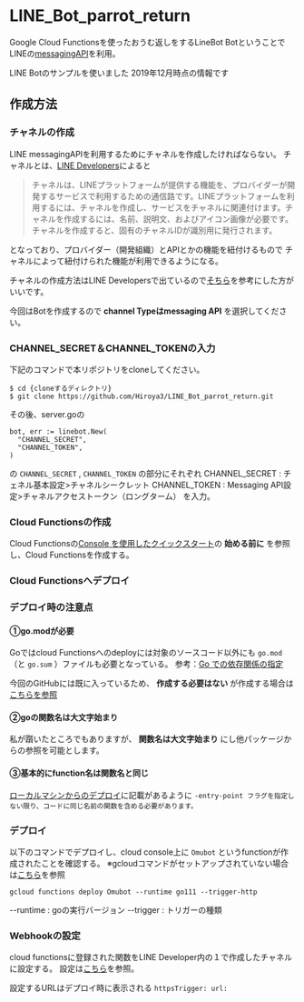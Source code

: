 # LINE_Bot_parrot_return
Google Cloud Functionsを使ったおうむ返しをするLineBot
BotということでLINEの[messagingAPI](https://developers.line.biz/ja/reference/messaging-api/)を利用。

LINE Botのサンプルを使いました
2019年12月時点の情報です<br>

## 作成方法

### チャネルの作成
LINE messagingAPIを利用するためにチャネルを作成したければならない。
チャネルとは、[LINE Developers](https://developers.line.biz/ja/docs/messaging-api/getting-started/)によると

>チャネルは、LINEプラットフォームが提供する機能を、プロバイダーが開発するサービスで利用するための通信路です。LINEプラットフォームを利用するには、チャネルを作成し、サービスをチャネルに関連付けます。チャネルを作成するには、名前、説明文、およびアイコン画像が必要です。チャネルを作成すると、固有のチャネルIDが識別用に発行されます。

となっており、プロバイダー（開発組織）とAPIとかの機能を紐付けるもので
チャネルによって紐付けられた機能が利用できるようになる。

チャネルの作成方法はLINE Developersで出ているので[そちら](https://developers.line.biz/ja/docs/messaging-api/getting-started/)を参考にした方がいいです。

今回はBotを作成するので **channel Typeはmessaging API** を選択してください。


### CHANNEL_SECRET＆CHANNEL_TOKENの入力
下記のコマンドで本リポジトリをcloneしてください。

```
$ cd {cloneするディレクトリ}
$ git clone https://github.com/Hiroya3/LINE_Bot_parrot_return.git
```

その後、server.goの

```
bot, err := linebot.New(
  "CHANNEL_SECRET",
  "CHANNEL_TOKEN",
)
```

の `CHANNEL_SECRET` , `CHANNEL_TOKEN` の部分にそれぞれ
CHANNEL_SECRET : チェネル基本設定>チャネルシークレット 
CHANNEL_TOKEN  : Messaging API設定>チャネルアクセストークン（ロングターム）
を入力。

### Cloud Functionsの作成
Cloud Functionsの[Console を使用したクイックスタート](https://cloud.google.com/functions/docs/quickstart-console?hl=ja)の **始める前に** を参照し、Cloud Functionsを作成する。

### Cloud Functionsへデプロイ
### デプロイ時の注意点
#### ①go.modが必要
Goではcloud Functionsへのdeployには対象のソースコード以外にも `go.mod` （と `go.sum` ）ファイルも必要となっている。
参考：[Go での依存関係の指定](https://cloud.google.com/functions/docs/writing/specifying-dependencies-go?hl=ja)

今回のGitHubには既に入っているため、 **作成する必要はない** が作成する場合は[こちらを参照](https://cloud.google.com/functions/docs/writing/specifying-dependencies-go?hl=ja)

#### ②goの関数名は大文字始まり
私が躓いたところでもありますが、 **関数名は大文字始まり** にし他パッケージからの参照を可能とします。

#### ③基本的にfunction名は関数名と同じ
[ローカルマシンからのデプロイ](https://cloud.google.com/functions/docs/deploying/filesystem?hl=ja)に記載があるように `-entry-point フラグを指定しない限り、コードに同じ名前の関数を含める必要があります。` 

### デプロイ
以下のコマンドでデプロイし、cloud console上に `Omubot` というfunctionが作成されたことを確認する。
※gcloudコマンドがセットアップされていない場合は[こちら](https://cloud.google.com/sdk/docs/?hl=ja)を参照

```
gcloud functions deploy Omubot --runtime go111 --trigger-http
```

--runtime : goの実行バージョン
--trigger : トリガーの種類

### Webhookの設定
cloud functionsに登録された関数をLINE Developer内の１で作成したチャネルに設定する。
設定は[こちら](https://developers.line.biz/ja/docs/messaging-api/building-bot/)を参照。

設定するURLはデプロイ時に表示される `httpsTrigger: url:` 
